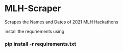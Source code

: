 # MLH-Scraper
Scrapes the Names and Dates of 2021 MLH Hackathons

install the requriements using

### pip install -r requirements.txt 
